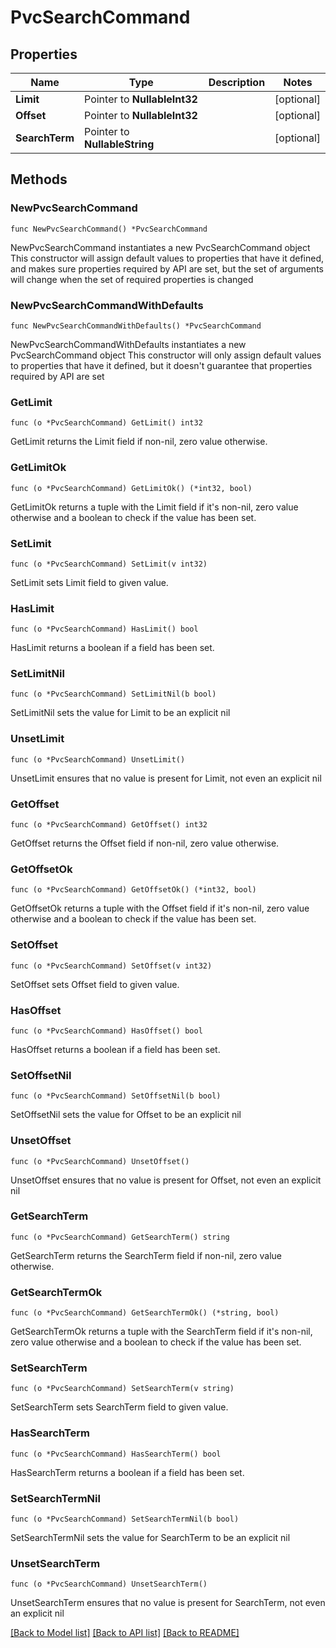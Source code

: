 # PvcSearchCommand

## Properties

Name | Type | Description | Notes
------------ | ------------- | ------------- | -------------
**Limit** | Pointer to **NullableInt32** |  | [optional] 
**Offset** | Pointer to **NullableInt32** |  | [optional] 
**SearchTerm** | Pointer to **NullableString** |  | [optional] 

## Methods

### NewPvcSearchCommand

`func NewPvcSearchCommand() *PvcSearchCommand`

NewPvcSearchCommand instantiates a new PvcSearchCommand object
This constructor will assign default values to properties that have it defined,
and makes sure properties required by API are set, but the set of arguments
will change when the set of required properties is changed

### NewPvcSearchCommandWithDefaults

`func NewPvcSearchCommandWithDefaults() *PvcSearchCommand`

NewPvcSearchCommandWithDefaults instantiates a new PvcSearchCommand object
This constructor will only assign default values to properties that have it defined,
but it doesn't guarantee that properties required by API are set

### GetLimit

`func (o *PvcSearchCommand) GetLimit() int32`

GetLimit returns the Limit field if non-nil, zero value otherwise.

### GetLimitOk

`func (o *PvcSearchCommand) GetLimitOk() (*int32, bool)`

GetLimitOk returns a tuple with the Limit field if it's non-nil, zero value otherwise
and a boolean to check if the value has been set.

### SetLimit

`func (o *PvcSearchCommand) SetLimit(v int32)`

SetLimit sets Limit field to given value.

### HasLimit

`func (o *PvcSearchCommand) HasLimit() bool`

HasLimit returns a boolean if a field has been set.

### SetLimitNil

`func (o *PvcSearchCommand) SetLimitNil(b bool)`

 SetLimitNil sets the value for Limit to be an explicit nil

### UnsetLimit
`func (o *PvcSearchCommand) UnsetLimit()`

UnsetLimit ensures that no value is present for Limit, not even an explicit nil
### GetOffset

`func (o *PvcSearchCommand) GetOffset() int32`

GetOffset returns the Offset field if non-nil, zero value otherwise.

### GetOffsetOk

`func (o *PvcSearchCommand) GetOffsetOk() (*int32, bool)`

GetOffsetOk returns a tuple with the Offset field if it's non-nil, zero value otherwise
and a boolean to check if the value has been set.

### SetOffset

`func (o *PvcSearchCommand) SetOffset(v int32)`

SetOffset sets Offset field to given value.

### HasOffset

`func (o *PvcSearchCommand) HasOffset() bool`

HasOffset returns a boolean if a field has been set.

### SetOffsetNil

`func (o *PvcSearchCommand) SetOffsetNil(b bool)`

 SetOffsetNil sets the value for Offset to be an explicit nil

### UnsetOffset
`func (o *PvcSearchCommand) UnsetOffset()`

UnsetOffset ensures that no value is present for Offset, not even an explicit nil
### GetSearchTerm

`func (o *PvcSearchCommand) GetSearchTerm() string`

GetSearchTerm returns the SearchTerm field if non-nil, zero value otherwise.

### GetSearchTermOk

`func (o *PvcSearchCommand) GetSearchTermOk() (*string, bool)`

GetSearchTermOk returns a tuple with the SearchTerm field if it's non-nil, zero value otherwise
and a boolean to check if the value has been set.

### SetSearchTerm

`func (o *PvcSearchCommand) SetSearchTerm(v string)`

SetSearchTerm sets SearchTerm field to given value.

### HasSearchTerm

`func (o *PvcSearchCommand) HasSearchTerm() bool`

HasSearchTerm returns a boolean if a field has been set.

### SetSearchTermNil

`func (o *PvcSearchCommand) SetSearchTermNil(b bool)`

 SetSearchTermNil sets the value for SearchTerm to be an explicit nil

### UnsetSearchTerm
`func (o *PvcSearchCommand) UnsetSearchTerm()`

UnsetSearchTerm ensures that no value is present for SearchTerm, not even an explicit nil

[[Back to Model list]](../README.md#documentation-for-models) [[Back to API list]](../README.md#documentation-for-api-endpoints) [[Back to README]](../README.md)


